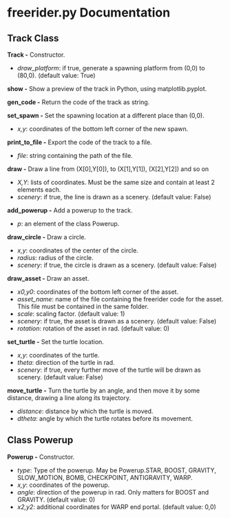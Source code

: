 # freerider.py Documentation

## Track Class

**Track -**
Constructor.
- *draw_platform*: if true, generate a spawning platform from (0,0) to (80,0). (default value: True)

**show -**
Show a preview of the track in Python, using matplotlib.pyplot.

**gen_code -**
Return the code of the track as string.

**set_spawn -**
Set the spawning location at a different place than (0,0).
- *x,y*: coordinates of the bottom left corner of the new spawn.

**print_to_file -**
Export the code of the track to a file.
- *file*: string containing the path of the file.

**draw -**
Draw a line from (X[0],Y[0]), to (X[1],Y[1]), (X[2],Y[2]) and so on
- *X,Y*: lists of coordinates. Must be the same size and contain at least 2 elements each.
- *scenery*: if true, the line is drawn as a scenery. (default value: False)

**add_powerup -**
Add a powerup to the track.
- *p*: an element of the class Powerup.

**draw_circle -**
Draw a circle.
- *x,y*: coordinates of the center of the circle.
- *radius*: radius of the circle.
- *scenery*: if true, the circle is drawn as a scenery. (default value: False)

**draw_asset -**
Draw an asset.
- *x0,y0*: coordinates of the bottom left corner of the asset.
- *asset_name*: name of the file containing the freerider code for the asset. This file must be contained in the same folder.
- *scale*: scaling factor. (default value: 1)
- *scenery*: if true, the asset is drawn as a scenery. (default value: False)
- *rotation*: rotation of the asset in rad. (default value: 0)

**set_turtle -**
Set the turtle location.
- *x,y*: coordinates of the turtle.
- *theta*: direction of the turtle in rad.
- *scenery*: if true, every further move of the turtle will be drawn as scenery. (default value: False)

**move_turtle -**
Turn the turtle by an angle, and then move it by some distance, drawing a line along its trajectory.
- *distance*: distance by which the turtle is moved.
- *dtheta*: angle by which the turtle rotates before its movement.

## Class Powerup

**Powerup -**
Constructor.
- *type*: Type of the powerup. May be Powerup.STAR, BOOST, GRAVITY, SLOW_MOTION, BOMB, CHECKPOINT, ANTIGRAVITY, WARP.
- *x,y*: coordinates of the powerup.
- *angle*: direction of the powerup in rad. Only matters for BOOST and GRAVITY. (default value: 0)
- *x2,y2*: additional coordinates for WARP end portal. (default value: 0,0)
